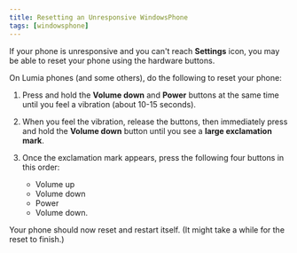 ```yaml
---
title: Resetting an Unresponsive WindowsPhone
tags: [windowsphone]
---
```


If your phone is unresponsive and you can't reach **Settings** icon, you may be able to reset your phone using the hardware buttons.

On Lumia phones (and some others), do the following to reset your phone:

1. Press and hold the **Volume down** and **Power** buttons at the same time until you feel a vibration (about 10-15 seconds).

2. When you feel the vibration, release the buttons, then immediately press and hold the **Volume down** button until you see a **large exclamation mark**.

3. Once the exclamation mark appears, press the following four buttons in this order:

   - Volume up
   - Volume down
   - Power
   - Volume down.

Your phone should now reset and restart itself. (It might take a while for the reset to finish.)